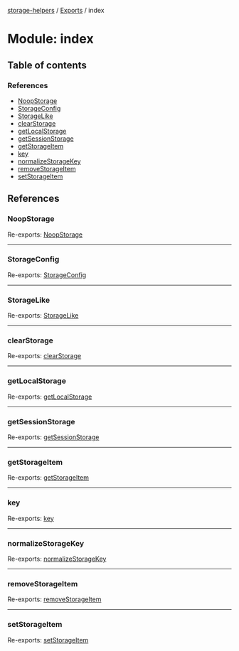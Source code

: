[storage-helpers](/packages/storage-helpers/docs/README.md) / [Exports](/packages/storage-helpers/docs/modules.md) / index

# Module: index

## Table of contents

### References

- [NoopStorage](/packages/storage-helpers/docs/modules/index.md#noopstorage)
- [StorageConfig](/packages/storage-helpers/docs/modules/index.md#storageconfig)
- [StorageLike](/packages/storage-helpers/docs/modules/index.md#storagelike)
- [clearStorage](/packages/storage-helpers/docs/modules/index.md#clearstorage)
- [getLocalStorage](/packages/storage-helpers/docs/modules/index.md#getlocalstorage)
- [getSessionStorage](/packages/storage-helpers/docs/modules/index.md#getsessionstorage)
- [getStorageItem](/packages/storage-helpers/docs/modules/index.md#getstorageitem)
- [key](/packages/storage-helpers/docs/modules/index.md#key)
- [normalizeStorageKey](/packages/storage-helpers/docs/modules/index.md#normalizestoragekey)
- [removeStorageItem](/packages/storage-helpers/docs/modules/index.md#removestorageitem)
- [setStorageItem](/packages/storage-helpers/docs/modules/index.md#setstorageitem)

## References

### NoopStorage

Re-exports: [NoopStorage](/packages/storage-helpers/docs/modules/storage_helpers.md#noopstorage)

___

### StorageConfig

Re-exports: [StorageConfig](/packages/storage-helpers/docs/interfaces/storage_helpers.storageconfig.md)

___

### StorageLike

Re-exports: [StorageLike](/packages/storage-helpers/docs/interfaces/storage_helpers.storagelike.md)

___

### clearStorage

Re-exports: [clearStorage](/packages/storage-helpers/docs/modules/storage_helpers.md#clearstorage)

___

### getLocalStorage

Re-exports: [getLocalStorage](/packages/storage-helpers/docs/modules/storage_helpers.md#getlocalstorage)

___

### getSessionStorage

Re-exports: [getSessionStorage](/packages/storage-helpers/docs/modules/storage_helpers.md#getsessionstorage)

___

### getStorageItem

Re-exports: [getStorageItem](/packages/storage-helpers/docs/modules/storage_helpers.md#getstorageitem)

___

### key

Re-exports: [key](/packages/storage-helpers/docs/modules/storage_helpers.md#key)

___

### normalizeStorageKey

Re-exports: [normalizeStorageKey](/packages/storage-helpers/docs/modules/storage_helpers.md#normalizestoragekey)

___

### removeStorageItem

Re-exports: [removeStorageItem](/packages/storage-helpers/docs/modules/storage_helpers.md#removestorageitem)

___

### setStorageItem

Re-exports: [setStorageItem](/packages/storage-helpers/docs/modules/storage_helpers.md#setstorageitem)
